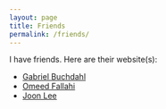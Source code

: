 ```yaml
---
layout: page
title: Friends
permalink: /friends/
---
```


I have friends. Here are their website(s):
- [Gabriel Buchdahl][gabe]
- [Omeed Fallahi][omeed]
- [Joon Lee][joon]

[gabe]:  https://buchdahl.com/
[joon]:  https://joonhyuklee.github.io
[omeed]: https://www.omeedfallahi.com
